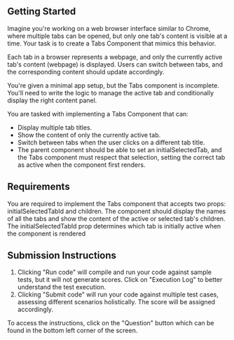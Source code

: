 ## Getting Started
Imagine you're working on a web browser interface similar to Chrome, where multiple tabs can be opened, but only one tab's content is visible at a time. Your task is to create a Tabs Component that mimics this behavior.

Each tab in a browser represents a webpage, and only the currently active tab's content (webpage) is displayed. Users can switch between tabs, and the corresponding content should update accordingly.

You're given a minimal app setup, but the Tabs component is incomplete. You'll need to write the logic to manage the active tab and conditionally display the right content panel.

You are tasked with implementing a Tabs Component that can:

* Display multiple tab titles.
* Show the content of only the currently active tab.
* Switch between tabs when the user clicks on a different tab title.
* The parent component should be able to set an initialSelectedTab, and the Tabs component must respect that selection, setting the correct tab as active when the component first renders.

## Requirements

You are required to implement the Tabs component that accepts two props: initialSelectedTabId and children. The component should display the names of all the tabs and show the content of the active or selected tab's children. The initialSelectedTabId prop determines which tab is initially active when the component is rendered

## Submission Instructions
1. Clicking "Run code" will compile and run your code against sample tests, but it will not generate scores. Click on "Execution Log" to better understand the test execution.
2. Clicking "Submit code" will run your code against multiple test cases, assessing different scenarios holistically. The score will be assigned accordingly.

To access the instructions, click on the "Question" button which can be found in the bottom left corner of the screen.
